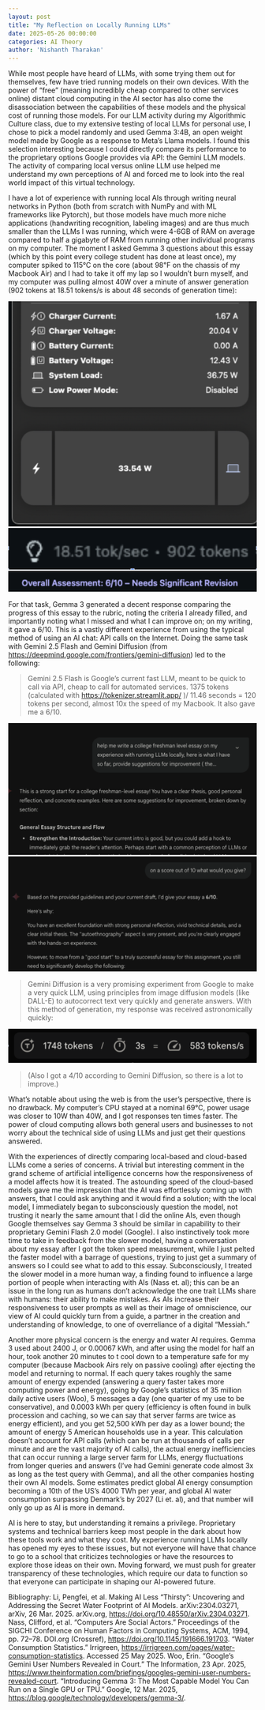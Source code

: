 ```yaml
---
layout: post
title: "My Reflection on Locally Running LLMs"
date: 2025-05-26 00:00:00
categories: AI Theory
author: 'Nishanth Tharakan'
---
```


<script type="text/x-mathjax-config">
MathJax.Hub.Config({
tex2jax: {
inlineMath: [ ['$','$'], ["\$$","\$$"] ],
processEscapes: true
}
});
</script>

<script type="text/javascript" charset="utf-8"
src="https://cdn.mathjax.org/mathjax/latest/MathJax.js?config=TeX-AMS-MML_HTMLorMML,
https://vincenttam.github.io/javascripts/MathJaxLocal.js"></script>

While most people have heard of LLMs, with some trying them out for themselves, few have tried running models on their own devices. With the power of “free” (meaning incredibly cheap compared to other services online) distant cloud computing in the AI sector has also come the disassociation between the capabilities of these models and the physical cost of running those models. For our LLM activity during my Algorithmic Culture class, due to my extensive testing of local LLMs for personal use, I chose to pick a model randomly and used Gemma 3:4B, an open weight model made by Google as a response to Meta’s Llama models. I found this selection interesting because I could directly compare its performance to the proprietary options Google provides via API: the Gemini LLM models. The activity of comparing local versus online LLM use helped me understand my own perceptions of AI and forced me to look into the real world impact of this virtual technology.

I have a lot of experience with running local AIs through writing neural networks in Python (both from scratch with NumPy and with ML frameworks like Pytorch), but those models have much more niche applications (handwriting recognition, labeling images) and are thus much smaller than the LLMs I was running, which were 4-6GB of RAM on average compared to half a gigabyte of RAM from running other individual programs on my computer. The moment I asked Gemma 3 questions about this essay (which by this point every college student has done at least once), my computer spiked to 115°C on the core (about 98℉ on the chassis of my Macbook Air) and I had to take it off my lap so I wouldn’t burn myself, and my computer was pulling almost 40W over a minute of answer generation (902 tokens at 18.51 tokens/s is about 48 seconds of generation time):

![alt text](image-1.png)
![alt text](image.png)
![alt text](image-2.png)






For that task, Gemma 3 generated a decent response comparing the progress of this essay to the rubric, noting the criteria I already filled, and importantly noting what I missed and what I can improve on; on my writing, it gave a 6/10. 
This is a vastly different experience from using the typical method of using an AI chat: API calls on the Internet. Doing the same task with Gemini 2.5 Flash and Gemini Diffusion (from https://deepmind.google.com/frontiers/gemini-diffusion)  led to the following:

> Gemini 2.5 Flash is Google’s current fast LLM, meant to be quick to call via API, cheap to call for automated services. 1375 tokens (calculated with https://tokenizer.streamlit.app/ )/ 11.46 seconds =  120 tokens per second, almost 10x the speed of my Macbook. It also gave me a 6/10.

![alt text](image-3.png)
![alt text](image-4.png)

> Gemini Diffusion is a very promising experiment from Google to make a very quick LLM, using principles from image diffusion models (like DALL-E) to autocorrect text very quickly and generate answers. With this method of generation, my response was received astronomically quickly:

![alt text](image-5.png)

> (Also I got a 4/10 according to Gemini Diffusion, so there is a lot to improve.)

What’s notable about using the web is from the user’s perspective, there is no drawback. My computer’s CPU stayed at a nominal 69℃, power usage was closer to 10W than 40W, and I got responses ten times faster. The power of cloud computing allows both general users and businesses to not worry about the technical side of using LLMs and just get their questions answered.

With the experiences of directly comparing local-based and cloud-based LLMs come a series of concerns. A trivial but interesting comment in the grand scheme of artificial intelligence concerns how the responsiveness of a model affects how it is treated. The astounding speed of the cloud-based models gave me the impression that the AI was effortlessly coming up with answers, that I could ask anything and it would find a solution; with the local model, I immediately began to subconsciously question the model, not trusting it nearly the same amount that I did the online AIs, even though Google themselves say Gemma 3 should be similar in capability to their proprietary Gemini Flash 2.0 model (Google). I also instinctively took more time to take in feedback from the slower model, having a conversation about my essay after I got the token speed measurement, while I just pelted the faster model with a barrage of questions, trying to just get a summary of answers so I could see what to add to this essay. Subconsciously, I treated the slower model in a more human way, a finding found to influence a large portion of people when interacting with AIs (Nass et. al); this can be an issue in the long run as humans don’t acknowledge the one trait LLMs share with humans: their ability to make mistakes. As AIs increase their responsiveness to user prompts as well as their image of omniscience, our view of AI could quickly turn from a guide, a partner in the creation and understanding of knowledge, to one of overreliance of a digital “Messiah.”
	  
Another more physical concern is the energy and water AI requires. Gemma 3 used about 2400 J, or 0.00067 kWh, and after using the model for half an hour, took another 20 minutes to t cool down to a temperature safe for my computer (because Macbook Airs rely on passive cooling) after ejecting the model and returning to normal. If each query takes roughly the same amount of energy expended (answering a query faster takes more computing power and energy), going by Google’s statistics of 35 million daily active users (Woo), 5 messages a day (one quarter of my use to be conservative), and  0.0003 kWh per query (efficiency is often found in bulk procession and caching, so we can say that server farms are twice as energy efficient), and you get 52,500 kWh per day as a lower bound; the amount of energy 5 American households use in a year. This calculation doesn’t account for API calls (which can be run at thousands of calls per minute and are the vast majority of AI calls), the actual energy inefficiencies that can occur running a large server farm for LLMs, energy fluctuations from longer queries and answers (I’ve had Gemini generate code almost 3x as long as the test query with Gemma), and all the other companies hosting their own AI models. Some estimates predict global AI energy consumption  becoming a 10th of the US’s 4000 TWh  per year, and global AI water consumption surpassing Denmark’s by 2027 (Li et. al), and that number will only go up as AI is more in demand.
	    
AI is here to stay, but understanding it remains a privilege. Proprietary systems and technical barriers keep most people in the dark about how these tools work and what they cost. My experience running LLMs locally has opened my eyes to these issues, but not everyone will have that chance to go to a school that criticizes technologies or have the resources to explore those ideas on their own. Moving forward, we must push for greater transparency of these technologies, which require our data to function so that everyone can participate in shaping our AI-powered future.







Bibliography:
Li, Pengfei, et al. Making AI Less “Thirsty”: Uncovering and Addressing the Secret Water Footprint of AI Models. arXiv:2304.03271, arXiv, 26 Mar. 2025. arXiv.org, https://doi.org/10.48550/arXiv.2304.03271.
Nass, Clifford, et al. “Computers Are Social Actors.” Proceedings of the SIGCHI Conference on Human Factors in Computing Systems, ACM, 1994, pp. 72–78. DOI.org (Crossref), https://doi.org/10.1145/191666.191703.
“Water Consumption Statistics.” Irrigreen, https://irrigreen.com/pages/water-consumption-statistics. Accessed 25 May 2025.
Woo, Erin. “Google’s Gemini User Numbers Revealed in Court.” The Information, 23 Apr. 2025, https://www.theinformation.com/briefings/googles-gemini-user-numbers-revealed-court.
“Introducing Gemma 3: The Most Capable Model You Can Run on a Single GPU or TPU.” Google, 12 Mar. 2025, https://blog.google/technology/developers/gemma-3/.



